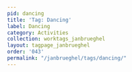 ```yaml
---
pid: dancing
title: 'Tag: Dancing'
label: Dancing
category: Activities
collection: worktags_janbrueghel
layout: tagpage_janbrueghel
order: '043'
permalink: "/janbrueghel/tags/dancing/"
---
```

